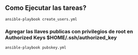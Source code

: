 ## Como Ejecutar las tareas?

`ansible-playbook create_users.yml `

### Agregar las llaves publicas con privilegios de root en Authorized Keys $HOME/.ssh/authorized_key

`ansible-playbook pubskey.yml`
